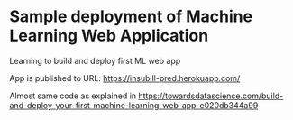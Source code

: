 # Sample deployment of Machine Learning Web Application
Learning to build and deploy first ML web app


App is published to URL: https://insubill-pred.herokuapp.com/

Almost same code as explained in https://towardsdatascience.com/build-and-deploy-your-first-machine-learning-web-app-e020db344a99
